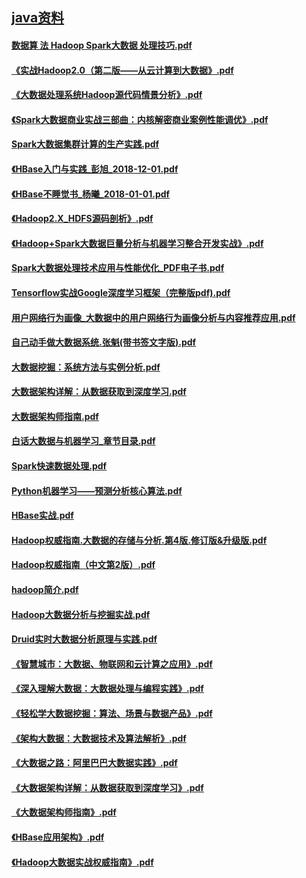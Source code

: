 ## [java资料](README.md)


#### [数据算  法 Hadoop Spark大数据 处理技巧.pdf](null)
#### [《实战Hadoop2.0（第二版――从云计算到大数据》.pdf](https://pan.baidu.com/s/1Xnahfb3yMwYlBz3BHKvtTw?pwd=8c16)
#### [《大数据处理系统Hadoop源代码情景分析》.pdf](https://pan.baidu.com/s/1tHfY_aPo5bjVbTB2YYKtzA?pwd=314c)
#### [《Spark大数据商业实战三部曲：内核解密商业案例性能调优》.pdf](https://pan.baidu.com/s/1sL2YRGtvVBuTnvMNqBzwVQ?pwd=i4e5)
#### [Spark大数据集群计算的生产实践.pdf](https://pan.baidu.com/s/1HYPW0cfqJUksyTBBRlveYw?pwd=at28)

#### [《HBase入门与实践_彭旭_2018-12-01.pdf](https://pan.baidu.com/s/1F7wSwAzGiT2Y5NZuGhzs2Q?pwd=f7fi)
#### [《HBase不睡觉书_杨曦_2018-01-01.pdf](https://pan.baidu.com/s/12F6j0Pr_duF9ulDXfNzcJg?pwd=ekw2)
#### [《Hadoop2.X_HDFS源码剖析》.pdf](https://pan.baidu.com/s/1zY3euWKLXBgs8quAiZ8rAw?pwd=w3w3)
#### [《Hadoop+Spark大数据巨量分析与机器学习整合开发实战》.pdf](https://pan.baidu.com/s/1K6AvQWXzIo5esVTWXTqU_w?pwd=c9fc)
#### [Spark大数据处理技术应用与性能优化_PDF电子书.pdf](https://pan.baidu.com/s/1PuvS7gLCr30h87DWmrOfwQ?pwd=yqpv)

#### [Tensorflow实战Google深度学习框架（完整版pdf).pdf](https://pan.baidu.com/s/1cv3PV5r9jwJd35uJ6s52Lg?pwd=y35w)
#### [用户网络行为画像_大数据中的用户网络行为画像分析与内容推荐应用.pdf](https://pan.baidu.com/s/1BU_PDwsAzBaqYJwbLreKIg?pwd=tcdn)
#### [自己动手做大数据系统.张魁(带书签文字版).pdf](null)
#### [大数据挖掘：系统方法与实例分析.pdf](https://pan.baidu.com/s/1WkNUd2loU7JPLtVB0MfKuw?pwd=by74)
#### [大数据架构详解：从数据获取到深度学习.pdf](https://pan.baidu.com/s/1OoS3CA3DZFdvbbcn4L1eJA?pwd=nph5)

#### [大数据架构师指南.pdf](https://pan.baidu.com/s/1kXCecmHRVh2HysVtOnhIjA?pwd=bhvc)
#### [白话大数据与机器学习_章节目录.pdf](https://pan.baidu.com/s/1QKZPpsqk4C2dCxkx7m4--Q?pwd=pkct)
#### [Spark快速数据处理.pdf](https://pan.baidu.com/s/1ASLY90V-ZFrzwwsPWttuMA?pwd=y278)
#### [Python机器学习——预测分析核心算法.pdf](https://pan.baidu.com/s/1lp_Zx73f1HbihKRW-E-a8A?pwd=qf2r)
#### [HBase实战.pdf](https://pan.baidu.com/s/1CGIBt5ob-ld01toSICpI7g?pwd=ieub)

#### [Hadoop权威指南.大数据的存储与分析.第4版.修订版&升级版.pdf](https://pan.baidu.com/s/1F4Me06qMvUqgszYMSj49GA?pwd=knj5)
#### [Hadoop权威指南（中文第2版）.pdf](null)
#### [hadoop简介.pdf](https://pan.baidu.com/s/15_2mJ7TwYFDLHnMrdb43VQ?pwd=yvz3)
#### [Hadoop大数据分析与挖掘实战.pdf](https://pan.baidu.com/s/1J2HSznp0L1z91jI2VCSRHQ?pwd=v3yu)
#### [Druid实时大数据分析原理与实践.pdf](https://pan.baidu.com/s/1e2S_fxmS_72KjKgb4bYcFQ?pwd=58za)
#### [《智慧城市：大数据、物联网和云计算之应用》.pdf](https://pan.baidu.com/s/1cNbOU5Lx6JAHyHBU5kbtZA?pwd=fj76)

#### [《深入理解大数据：大数据处理与编程实践》.pdf](https://pan.baidu.com/s/1pf5TVok8bvpKH3hLaJ3maQ?pwd=w4zw)
#### [《轻松学大数据挖掘：算法、场景与数据产品》.pdf](https://pan.baidu.com/s/1ARVKEABsPE4fvfLTpS_EvA?pwd=ab9b)
#### [《架构大数据：大数据技术及算法解析》.pdf](https://pan.baidu.com/s/1FcN25cbmoz5blgj-vCIlYA?pwd=6d1e)
#### [《大数据之路：阿里巴巴大数据实践》.pdf](https://pan.baidu.com/s/15mJwXuRbD4iCsuUWTtLfjw?pwd=bi3k)
#### [《大数据架构详解：从数据获取到深度学习》.pdf](https://pan.baidu.com/s/1GSY-4o_SBF6G46F8Iaphiw?pwd=28xs)

#### [《大数据架构师指南》.pdf](https://pan.baidu.com/s/1dKvSeNUnjtCqeZggfP2ELQ?pwd=nf2k)
#### [《HBase应用架构》.pdf](https://pan.baidu.com/s/1tzBzcoJF06DNv89A9FU8_g?pwd=bwqw)
#### [《Hadoop大数据实战权威指南》.pdf](https://pan.baidu.com/s/1ODkrwdx_AlBCQRtsAeRoPQ?pwd=stm3)














